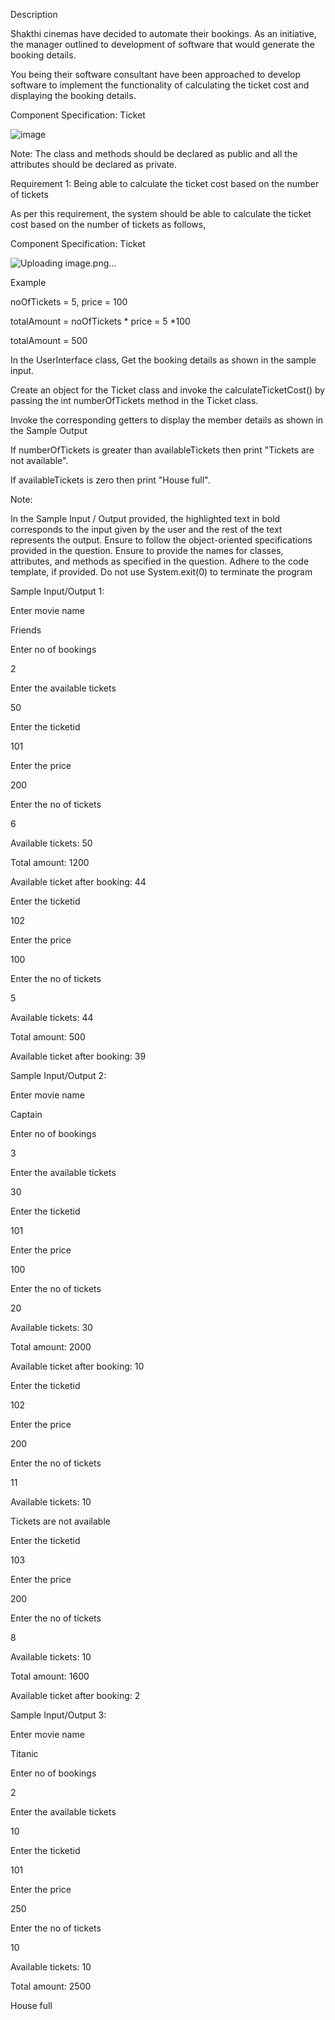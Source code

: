 Description





Shakthi cinemas have decided to automate their bookings. As an initiative, the manager outlined to development of software that would generate the booking details.

You being their software consultant have been approached to develop software to implement the functionality of calculating the ticket cost and displaying the booking details.

Component Specification: Ticket


![image](https://github.com/user-attachments/assets/73f4e9ec-d150-45e0-9e97-0bc42d012e85)

Note: The class and methods should be declared as public and all the attributes should be declared as private.

Requirement 1: Being able to calculate the ticket cost based on the number of tickets

As per this requirement, the system should be able to calculate the ticket cost based on the number of tickets as follows,

Component Specification: Ticket

![Uploading image.png…]()


Example

noOfTickets = 5, price = 100

totalAmount = noOfTickets * price = 5 *100

totalAmount = 500

In the UserInterface class, Get the booking details as shown in the sample input.

Create an object for the Ticket class and invoke the calculateTicketCost() by passing the int numberOfTickets method in the Ticket class.

Invoke the corresponding getters to display the member details as shown in the Sample Output

If numberOfTickets is greater than availableTickets then print "Tickets are not available".

If availableTickets is zero then print "House full".

Note:

In the Sample Input / Output provided, the highlighted text in bold corresponds to the input given by the user and the rest of the text represents the output.
Ensure to follow the object-oriented specifications provided in the question.
Ensure to provide the names for classes, attributes, and methods as specified in the question.
Adhere to the code template, if provided.
Do not use System.exit(0) to terminate the program

Sample Input/Output 1:

Enter movie name

Friends

Enter no of bookings

2

Enter the available tickets

50

Enter the ticketid

101

Enter the price

200

Enter the no of tickets

6

Available tickets: 50

Total amount: 1200

Available ticket after booking: 44

Enter the ticketid

102

Enter the price

100

Enter the no of tickets

5

Available tickets: 44

Total amount: 500

Available ticket after booking: 39



Sample Input/Output 2:

Enter movie name

Captain

Enter no of bookings

3

Enter the available tickets

30

Enter the ticketid

101

Enter the price

100

Enter the no of tickets

20

Available tickets: 30

Total amount: 2000

Available ticket after booking: 10

Enter the ticketid

102

Enter the price

200

Enter the no of tickets

11

Available tickets: 10

Tickets are not available

Enter the ticketid

103

Enter the price

200

Enter the no of tickets

8

Available tickets: 10

Total amount: 1600

Available ticket after booking: 2

 

 

Sample Input/Output 3:

Enter movie name

Titanic

Enter no of bookings

2

Enter the available tickets

10

Enter the ticketid

101

Enter the price

250

Enter the no of tickets

10

Available tickets: 10

Total amount: 2500

House full
